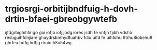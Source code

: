 # trgiosrgi-orbitijbndfuig-h-dovh-drtin-bfaei-gbreobgywtefb
ijfdgrbighihtirigo goi iofjb iofjijodg iores jsdh fe vnfjh fjdih vdshb resbguihfdnjiare ghuydrsbrehydfuahbv fdiu uifd fn uihfdhu 9trhu8iobehu8 ghrfeu hdfg hdfjg druio h8u54wg 
